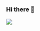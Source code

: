 ### Hi there 👋

<!--
**shinokoh/shinokoh** is a ✨ _special_ ✨ repository because its `README.md` (this file) appears on your GitHub profile.

Here are some ideas to get you started:

- 🔭 I’m currently working on ...
- 🌱 I’m currently learning ...
- 👯 I’m looking to collaborate on ...
- 🤔 I’m looking for help with ...
- 💬 Ask me about ...
- 📫 How to reach me: ...
- 😄 Pronouns: ...
- ⚡ Fun fact: ...
--> 
<a href="https://www.instagram.com/jantwentyslnok/" target="_blank"><img src="https://img.shields.io/badge/Jantwentyslnok-#B42E65?style=for-the-badge&logo=instagram&logoColor=#FBF7F9"/></a>

